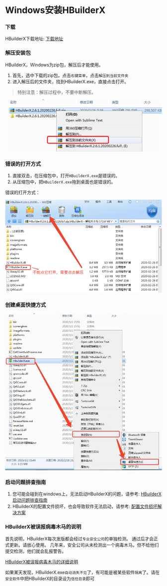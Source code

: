# Windows安装HBuilderX

### 下载

HBuilderX下载地址: [下载地址](https://www.dcloud.io/hbuilderx.html)

### 解压安装包

HBuilderX，Windows为zip包，解压后才能使用。

1. 首先，选中下载的zip包，点击`右键菜单`，点击`解压到当前文件夹`
2. 进入解压后的文件夹，找到HBuilderX.exe，直接点击打开。

> 特别注意：解压过程中，不要中断解压。

<img src="/static/snapshots/tutorial/install_windows.png" />

### 错误的打开方式

1. 直接双击，在压缩包中，打开`HBuilderX.exe`是错误的。
2. 从压缩包中，把`HBuilderX.exe`拖到桌面也是错误的。

错误的打开方式：

<img src="/static/snapshots/tutorial/windows_error_open.min.png" style="zoom:80%" />

### 创建桌面快捷方式

<img src="/static/snapshots/tutorial/create_shortcut.png" style="zoom:80%" />

### 启动问题排查指南

1. 您可能会碰到在windows上，无法启动HBuilderX的问题，请参考: [HBuilderX启动问题排查指南](/Tutorial/Questions/WindowsStart)
2. HBuilderX的配置文件损坏，也会导致软件无法启动，请参考: [配置文件损坏解决方案](/Tutorial/Questions/WindowsStart?id=_4-配置文件损坏)

### HBuilderX被误报病毒木马的说明

首先说明，HBuilderX每次发版都会经过`专业安全公司`的单独检测。 通过后才会正式更新。请放心使用。 几年来，安全公司从未检测出一个病毒木马。但不给他们提交检测，他们就会乱报警告。

[HBuilderX被误报病毒木马的详细说明](/Tutorial/Security)

如果某天发现，HBuilderX.exe`自动消失不见`了，有可能是被某些软件`隔离`了。请在`安全软件`中把HBuilderX的目录设为`信任目录`即可

